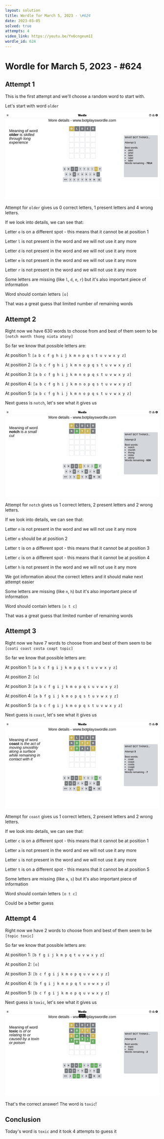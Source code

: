 ```yaml
---
layout: solution
title: Wordle for March 5, 2023 - \#624
date: 2023-03-05
solved: true
attempts: 4
video_link: https://youtu.be/Yx6cngeum1I
wordle_id: 624
---
```


# Wordle for March 5, 2023 - \#624

## Attempt 1

This is the first attempt and we'll choose a random word to start with.

Let's start with word `older`

![Attempt 1](2023-03-05/attempt-1.png)

Attempt for `older` gives us 0 correct letters, 1 present letters and 4 wrong letters.

If we look into details, we can see that:

Letter `o` is on a different spot - this means that it cannot be at position 1

Letter `l` is not present in the word and we will not use it any more

Letter `d` is not present in the word and we will not use it any more

Letter `e` is not present in the word and we will not use it any more

Letter `r` is not present in the word and we will not use it any more

Some letters are missing (like `l`, `d`, `e`, `r`) but it's also important piece of information

Word should contain letters `[o]`

That was a great guess that limited number of remaining words



## Attempt 2

Right now we have 630 words to choose from and best of them seem to be `[notch month thong niota atony]`

So far we know that possible letters are:

At position 1: `[a b c f g h i j k m n p q s t u v w x y z]`

At position 2: `[a b c f g h i j k m n o p q s t u v w x y z]`

At position 3: `[a b c f g h i j k m n o p q s t u v w x y z]`

At position 4: `[a b c f g h i j k m n o p q s t u v w x y z]`

At position 5: `[a b c f g h i j k m n o p q s t u v w x y z]`

Next guess is `notch`, let's see what it gives us

![Attempt 2](2023-03-05/attempt-2.png)

Attempt for `notch` gives us 1 correct letters, 2 present letters and 2 wrong letters.

If we look into details, we can see that:

Letter `n` is not present in the word and we will not use it any more

Letter `o` should be at position 2

Letter `t` is on a different spot - this means that it cannot be at position 3

Letter `c` is on a different spot - this means that it cannot be at position 4

Letter `h` is not present in the word and we will not use it any more

We got information about the correct letters and it should make next attempt easier

Some letters are missing (like `n`, `h`) but it's also important piece of information

Word should contain letters `[o t c]`

That was a great guess that limited number of remaining words



## Attempt 3

Right now we have 7 words to choose from and best of them seem to be `[coati coast costa coapt topic]`

So far we know that possible letters are:

At position 1: `[a b c f g i j k m p q s t u v w x y z]`

At position 2: `[o]`

At position 3: `[a b c f g i j k m o p q s u v w x y z]`

At position 4: `[a b f g i j k m o p q s t u v w x y z]`

At position 5: `[a b c f g i j k m o p q s t u v w x y z]`

Next guess is `coast`, let's see what it gives us

![Attempt 3](2023-03-05/attempt-3.png)

Attempt for `coast` gives us 1 correct letters, 2 present letters and 2 wrong letters.

If we look into details, we can see that:

Letter `c` is on a different spot - this means that it cannot be at position 1

Letter `a` is not present in the word and we will not use it any more

Letter `s` is not present in the word and we will not use it any more

Letter `t` is on a different spot - this means that it cannot be at position 5

Some letters are missing (like `a`, `s`) but it's also important piece of information

Word should contain letters `[o t c]`

Could be a better guess



## Attempt 4

Right now we have 2 words to choose from and best of them seem to be `[topic toxic]`

So far we know that possible letters are:

At position 1: `[b f g i j k m p q t u v w x y z]`

At position 2: `[o]`

At position 3: `[b c f g i j k m o p q u v w x y z]`

At position 4: `[b f g i j k m o p q t u v w x y z]`

At position 5: `[b c f g i j k m o p q u v w x y z]`

Next guess is `toxic`, let's see what it gives us

![Attempt 4](2023-03-05/attempt-4.png)

That's the correct answer! The word is `toxic`!

## Conclusion

Today's word is `toxic` and it took 4 attempts to guess it

